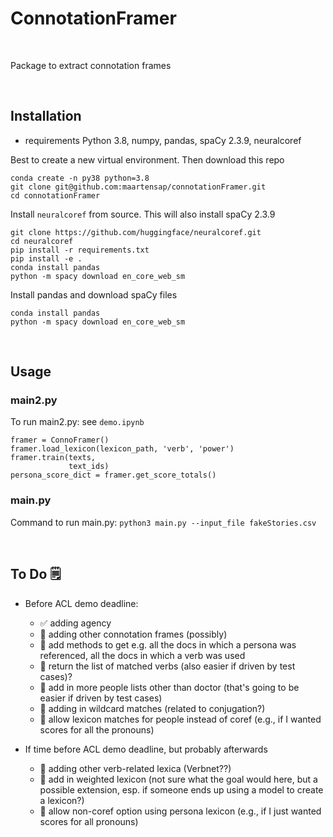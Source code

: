 # ConnotationFramer

<br>

Package to extract connotation frames

<br>

## Installation

- requirements Python 3.8, numpy, pandas, spaCy 2.3.9, neuralcoref

Best to create a new virtual environment. Then download this repo

```
conda create -n py38 python=3.8
git clone git@github.com:maartensap/connotationFramer.git
cd connotationFramer
```

Install `neuralcoref` from source. This will also install spaCy 2.3.9
```
git clone https://github.com/huggingface/neuralcoref.git
cd neuralcoref
pip install -r requirements.txt
pip install -e .
conda install pandas
python -m spacy download en_core_web_sm
```
Install pandas and download spaCy files

```
conda install pandas
python -m spacy download en_core_web_sm
```

<br>


## Usage

### main2.py
To run main2.py: see `demo.ipynb`

```
framer = ConnoFramer()  
framer.load_lexicon(lexicon_path, 'verb', 'power')
framer.train(texts,
             text_ids)
persona_score_dict = framer.get_score_totals()  
```

### main.py
Command to run main.py: `python3 main.py --input_file fakeStories.csv`

<br>

## To Do 🗒️

- Before ACL demo deadline:
   - ✅ adding agency
   - 🔲 adding other connotation frames (possibly)
   - 🔲 add methods to get e.g. all the docs in which a persona was referenced, all the docs in which a verb was used
   - 🔲 return the list of matched verbs (also easier if driven by test cases)?
   - 🔲 add in more people lists other than doctor (that's going to be easier if driven by test cases)
   - 🔲 adding in wildcard matches (related to conjugation?)
   - 🔲 allow lexicon matches for people instead of coref (e.g., if I wanted scores for all the pronouns)
   
- If time before ACL demo deadline, but probably afterwards
   - 🔲 adding other verb-related lexica (Verbnet??)
   - 🔲 add in weighted lexicon (not sure what the goal would here, but a possible extension, esp. if someone ends up using a model to create a lexicon?)
   - 🔲 allow non-coref option using persona lexicon (e.g., if I just wanted scores for all pronouns)



